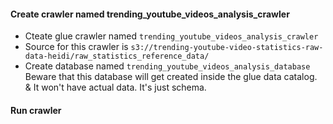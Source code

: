 #### Create crawler named trending_youtube_videos_analysis_crawler
- Cteate glue crawler named `trending_youtube_videos_analysis_crawler`</br>
- Source for this crawler is `s3://trending-youtube-video-statistics-raw-data-heidi/raw_statistics_reference_data/`</br>
- Create database named `trending_youtube_videos_analysis_database`</br>
  Beware that this database will get created inside the glue data catalog.</br>
  & It won't have actual data. It's just schema.</br>
#### Run crawler

